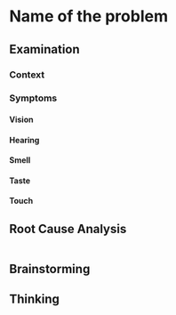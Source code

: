 # Name of the problem
## Examination
### Context
### Symptoms
#### Vision
#### Hearing
#### Smell
#### Taste
#### Touch
## Root Cause Analysis
```mermaid

```
## Brainstorming
## Thinking


<!--stackedit_data:
eyJoaXN0b3J5IjpbLTEzMTMwOTEwNjNdfQ==
-->